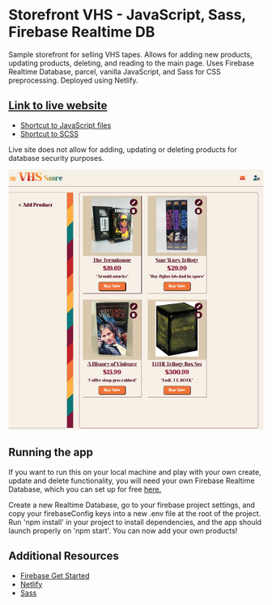 # Storefront VHS - JavaScript, Sass, Firebase Realtime DB
Sample storefront for selling VHS tapes. Allows for adding new products, updating products, deleting, and reading to the main page. Uses Firebase Realtime Database, parcel, vanilla JavaScript, and Sass for CSS preprocessing. Deployed using Netlify.

## [Link to live website](https://vhs-storefront.netlify.app/)
* [Shortcut to JavaScript files](https://github.com/AshforthM/storefront-vhs-vanilla/tree/main/src/js)
* [Shortcut to SCSS](https://github.com/AshforthM/storefront-vhs-vanilla/tree/main/src/scss)

Live site does not allow for adding, updating or deleting products for database security purposes.

![Image of user interface](/src/static/images/storefront-img.png)

## Running the app
If you want to run this on your local machine and play with your own create, update and delete functionality, you will need your own Firebase Realtime Database, which you can set up for free [here.](https://firebase.google.com/)

Create a new Realtime Database, go to your firebase project settings, and copy your firebaseConfig keys into a new .env file at the root of the project. Run 'npm install' in your project to install dependencies, and the app should launch properly on 'npm start'. You can now add your own products!

## Additional Resources
* [Firebase Get Started](https://cloud.google.com/firestore/docs/client/get-firebase)
* [Netlify](https://www.netlify.com/)
* [Sass](https://sass-lang.com/)